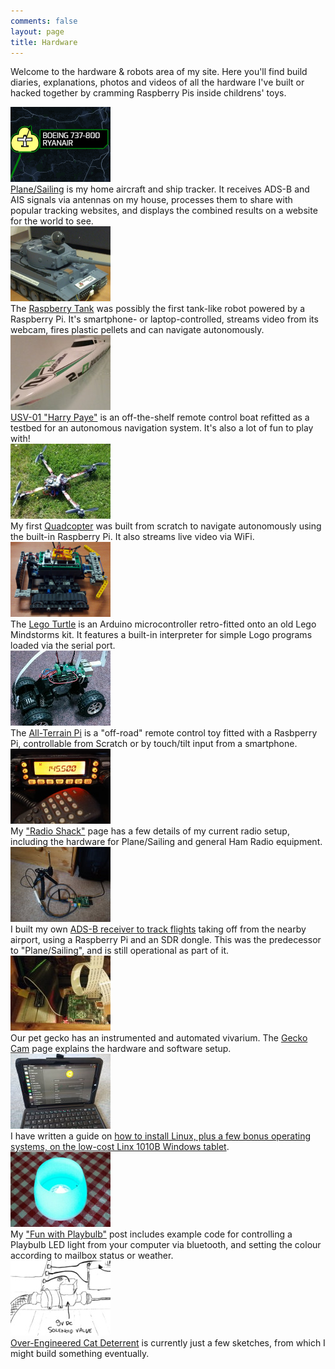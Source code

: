 ```yaml
---
comments: false
layout: page
title: Hardware
---
```


Welcome to the hardware & robots area of my site. Here you'll find build diaries, explanations, photos and videos of all the hardware I've built or hacked together by cramming Raspberry Pis inside childrens' toys.

<div class="table-col table-col-pic">
<a href="./planesailing"><img src="/images/planesailing.png" width="160" alt="Plane Sailing" /></a>
</div>
<div class="table-col table-col-descrip">
<a href="/hardware/planesailing">Plane/Sailing</a> is my home aircraft and ship tracker. It receives ADS-B and AIS signals via antennas on my house, processes them to share with popular tracking websites, and displays the combined results on a website for the world to see.
</div>
<div class="clear"></div>

<div class="table-col table-col-pic">
<a href="./raspberry-tank"><img src="/images/tank.png" width="160" alt="Raspberry Tank" /></a>
</div>
<div class="table-col table-col-descrip">
The <a href="./raspberry-tank">Raspberry Tank</a> was possibly the first tank-like robot powered by a Raspberry Pi. It's smartphone- or laptop-controlled, streams video from its webcam, fires plastic pellets and can navigate autonomously.
</div>
<div class="clear"></div>

<div class="table-col table-col-pic">
<a href="./usv-01"><img src="/images/usv-01.jpg" width="160" alt="USV-01" /></a>
</div>
<div class="table-col table-col-descrip">
<a href="./usv-01">USV-01 "Harry Paye"</a> is an off-the-shelf remote control boat refitted as a testbed for an autonomous navigation system. It's also a lot of fun to play with!
</div>
<div class="clear"></div>

<div class="table-col table-col-pic">
<a href="./quadcopter"><img src="/images/quad.png" width="160" alt="Quadcopter" /></a>
</div>
<div class="table-col table-col-descrip">
My first <a href="./quadcopter">Quadcopter</a> was built from scratch to navigate autonomously using the built-in Raspberry Pi. It also streams live video via WiFi.
</div>
<div class="clear"></div>

<div class="table-col table-col-pic">
<a href="./lego-turtle"><img src="/images/legoturtle.png" width="160" alt="Lego Turtle" /></a>
</div>
<div class="table-col table-col-descrip">
The <a href="./lego-turtle">Lego Turtle</a> is an Arduino microcontroller retro-fitted onto an old Lego Mindstorms kit. It features a built-in interpreter for simple Logo programs loaded via the serial port.
</div>
<div class="clear"></div>

<div class="table-col table-col-pic">
<a href="./atp"><img src="/images/atp.jpg" width="160" alt="All-Terrain Pi" /></a>
</div>
<div class="table-col table-col-descrip">
The <a href="./atp">All-Terrain Pi</a> is a "off-road" remote control toy fitted with a Rasbperry Pi, controllable from Scratch or by touch/tilt input from a smartphone.
</div>
<div class="clear"></div>

<div class="table-col table-col-pic">
<a href="./radioshack/"><img src="/images/radio.jpg" width="160" alt="Radio Shack" /></a>
</div>
<div class="table-col table-col-descrip">
My <a href="./radioshack/">"Radio Shack"</a> page has a few details of my current radio setup, including the hardware for Plane/Sailing and general Ham Radio equipment.
</div>
<div class="clear"></div>

<div class="table-col table-col-pic">
<a href="./flight-tracker"><img src="/hardware/flight-tracker/hw-small.jpg" width="160" alt="Flight Tracker" /></a>
</div>
<div class="table-col table-col-descrip">
I built my own <a href="./flight-tracker">ADS-B receiver to track flights</a> taking off from the nearby airport, using a Raspberry Pi and an SDR dongle. This was the predecessor to "Plane/Sailing", and is still operational as part of it.
</div>
<div class="clear"></div>

<div class="table-col table-col-pic">
<a href="./geckocam"><img src="/hardware/geckocam/hw-small.jpg" width="160" alt="Gecko Cam" /></a>
</div>
<div class="table-col table-col-descrip">
Our pet gecko has an instrumented and automated vivarium. The <a href="./geckocam/">Gecko Cam</a> page explains the hardware and software setup.
</div>
<div class="clear"></div>

<div class="table-col table-col-pic">
<a href="/guides/install-linux-on-a-linx-1010b-tablet"><img src="/images/linx.jpg" width="160" alt="Linx 1010B Linux" /></a>
</div>
<div class="table-col table-col-descrip">
I have written a guide on <a href="/guides/install-linux-on-a-linx-1010b-tablet">how to install Linux, plus a few bonus operating systems, on the low-cost Linx 1010B Windows tablet</a>.
</div>
<div class="clear"></div>

<div class="table-col table-col-pic">
<a href="/blog/fun-with-playbulb/"><img src="/images/playbulb.jpg" width="160" alt="Playbulb" /></a>
</div>
<div class="table-col table-col-descrip">
My <a href="/blog/fun-with-playbulb/">"Fun with Playbulb"</a> post includes example code for controlling a Playbulb LED light from your computer via bluetooth, and setting the colour according to mailbox status or weather.
</div>
<div class="clear"></div>

<div class="table-col table-col-pic">
<a href="./catscarer/"><img src="/images/catscarer.jpg" width="160" alt="Over-Engineered Cat Deterrent" /></a>
</div>
<div class="table-col table-col-descrip">
<a href="./catscarer/">Over-Engineered Cat Deterrent</a> is currently just a few sketches, from which I might build something eventually.
</div>
<div class="clear"></div>

